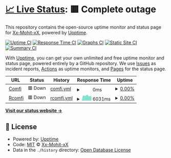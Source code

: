 # [📈 Live Status](https://Xx-Mohit-xX.github.io/Uptimemoon): <!--live status--> **🟥 Complete outage**

This repository contains the open-source uptime monitor and status page for [Xx-Mohit-xX](https://moonbow-91.carrd.co/), powered by [Upptime](https://github.com/upptime/upptime).

[![Uptime CI](https://github.com/Xx-Mohit-xX/Uptimemoon/workflows/Uptime%20CI/badge.svg)](https://github.com/Xx-Mohit-xX/Uptimemoon/actions?query=workflow%3A%22Uptime+CI%22)
[![Response Time CI](https://github.com/Xx-Mohit-xX/Uptimemoon/workflows/Response%20Time%20CI/badge.svg)](https://github.com/Xx-Mohit-xX/Uptimemoon/actions?query=workflow%3A%22Response+Time+CI%22)
[![Graphs CI](https://github.com/Xx-Mohit-xX/Uptimemoon/workflows/Graphs%20CI/badge.svg)](https://github.com/Xx-Mohit-xX/Uptimemoon/actions?query=workflow%3A%22Graphs+CI%22)
[![Static Site CI](https://github.com/Xx-Mohit-xX/Uptimemoon/workflows/Static%20Site%20CI/badge.svg)](https://github.com/Xx-Mohit-xX/Uptimemoon/actions?query=workflow%3A%22Static+Site+CI%22)
[![Summary CI](https://github.com/Xx-Mohit-xX/Uptimemoon/workflows/Summary%20CI/badge.svg)](https://github.com/Xx-Mohit-xX/Uptimemoon/actions?query=workflow%3A%22Summary+CI%22)

With [Upptime](https://upptime.js.org), you can get your own unlimited and free uptime monitor and status page, powered entirely by a GitHub repository. We use [Issues](https://github.com/Xx-Mohit-xX/Uptimemoon/issues) as incident reports, [Actions](https://github.com/Xx-Mohit-xX/Uptimemoon/actions) as uptime monitors, and [Pages](https://Xx-Mohit-xX.github.io/Uptimemoon) for the status page.

<!--start: status pages-->
<!-- This summary is generated by Upptime (https://github.com/upptime/upptime) -->
<!-- Do not edit this manually, your changes will be overwritten -->
<!-- prettier-ignore -->
| URL | Status | History | Response Time | Uptime |
| --- | ------ | ------- | ------------- | ------ |
| <img alt="" src="https://icons.duckduckgo.com/ip3/comfibot.ml.ico" height="13"> [Comfi](https://comfibot.ml) | 🟥 Down | [comfi.yml](https://github.com/Xx-Mohit-xX/Uptimemoon/commits/HEAD/history/comfi.yml) | <details><summary><img alt="Response time graph" src="./graphs/comfi/response-time-week.png" height="20"> 0ms</summary><br><a href="https://Xx-Mohit-xX.github.io/Uptimemoon/history/comfi"><img alt="Response time 4954" src="https://img.shields.io/endpoint?url=https%3A%2F%2Fraw.githubusercontent.com%2FXx-Mohit-xX%2FUptimemoon%2FHEAD%2Fapi%2Fcomfi%2Fresponse-time.json"></a><br><a href="https://Xx-Mohit-xX.github.io/Uptimemoon/history/comfi"><img alt="24-hour response time 0" src="https://img.shields.io/endpoint?url=https%3A%2F%2Fraw.githubusercontent.com%2FXx-Mohit-xX%2FUptimemoon%2FHEAD%2Fapi%2Fcomfi%2Fresponse-time-day.json"></a><br><a href="https://Xx-Mohit-xX.github.io/Uptimemoon/history/comfi"><img alt="7-day response time 0" src="https://img.shields.io/endpoint?url=https%3A%2F%2Fraw.githubusercontent.com%2FXx-Mohit-xX%2FUptimemoon%2FHEAD%2Fapi%2Fcomfi%2Fresponse-time-week.json"></a><br><a href="https://Xx-Mohit-xX.github.io/Uptimemoon/history/comfi"><img alt="30-day response time 0" src="https://img.shields.io/endpoint?url=https%3A%2F%2Fraw.githubusercontent.com%2FXx-Mohit-xX%2FUptimemoon%2FHEAD%2Fapi%2Fcomfi%2Fresponse-time-month.json"></a><br><a href="https://Xx-Mohit-xX.github.io/Uptimemoon/history/comfi"><img alt="1-year response time 5415" src="https://img.shields.io/endpoint?url=https%3A%2F%2Fraw.githubusercontent.com%2FXx-Mohit-xX%2FUptimemoon%2FHEAD%2Fapi%2Fcomfi%2Fresponse-time-year.json"></a></details> | <details><summary><a href="https://Xx-Mohit-xX.github.io/Uptimemoon/history/comfi">0.00%</a></summary><a href="https://Xx-Mohit-xX.github.io/Uptimemoon/history/comfi"><img alt="All-time uptime 47.68%" src="https://img.shields.io/endpoint?url=https%3A%2F%2Fraw.githubusercontent.com%2FXx-Mohit-xX%2FUptimemoon%2FHEAD%2Fapi%2Fcomfi%2Fuptime.json"></a><br><a href="https://Xx-Mohit-xX.github.io/Uptimemoon/history/comfi"><img alt="24-hour uptime 0.00%" src="https://img.shields.io/endpoint?url=https%3A%2F%2Fraw.githubusercontent.com%2FXx-Mohit-xX%2FUptimemoon%2FHEAD%2Fapi%2Fcomfi%2Fuptime-day.json"></a><br><a href="https://Xx-Mohit-xX.github.io/Uptimemoon/history/comfi"><img alt="7-day uptime 0.00%" src="https://img.shields.io/endpoint?url=https%3A%2F%2Fraw.githubusercontent.com%2FXx-Mohit-xX%2FUptimemoon%2FHEAD%2Fapi%2Fcomfi%2Fuptime-week.json"></a><br><a href="https://Xx-Mohit-xX.github.io/Uptimemoon/history/comfi"><img alt="30-day uptime 0.00%" src="https://img.shields.io/endpoint?url=https%3A%2F%2Fraw.githubusercontent.com%2FXx-Mohit-xX%2FUptimemoon%2FHEAD%2Fapi%2Fcomfi%2Fuptime-month.json"></a><br><a href="https://Xx-Mohit-xX.github.io/Uptimemoon/history/comfi"><img alt="1-year uptime 20.41%" src="https://img.shields.io/endpoint?url=https%3A%2F%2Fraw.githubusercontent.com%2FXx-Mohit-xX%2FUptimemoon%2FHEAD%2Fapi%2Fcomfi%2Fuptime-year.json"></a></details>
| <img alt="" src="https://icons.duckduckgo.com/ip3/comfi-bot.xx-mohit-xx.repl.co.ico" height="13"> [Rcomfi](https://comfi-bot.xx-mohit-xx.repl.co) | 🟥 Down | [rcomfi.yml](https://github.com/Xx-Mohit-xX/Uptimemoon/commits/HEAD/history/rcomfi.yml) | <details><summary><img alt="Response time graph" src="./graphs/rcomfi/response-time-week.png" height="20"> 6031ms</summary><br><a href="https://Xx-Mohit-xX.github.io/Uptimemoon/history/rcomfi"><img alt="Response time 4454" src="https://img.shields.io/endpoint?url=https%3A%2F%2Fraw.githubusercontent.com%2FXx-Mohit-xX%2FUptimemoon%2FHEAD%2Fapi%2Frcomfi%2Fresponse-time.json"></a><br><a href="https://Xx-Mohit-xX.github.io/Uptimemoon/history/rcomfi"><img alt="24-hour response time 6116" src="https://img.shields.io/endpoint?url=https%3A%2F%2Fraw.githubusercontent.com%2FXx-Mohit-xX%2FUptimemoon%2FHEAD%2Fapi%2Frcomfi%2Fresponse-time-day.json"></a><br><a href="https://Xx-Mohit-xX.github.io/Uptimemoon/history/rcomfi"><img alt="7-day response time 6031" src="https://img.shields.io/endpoint?url=https%3A%2F%2Fraw.githubusercontent.com%2FXx-Mohit-xX%2FUptimemoon%2FHEAD%2Fapi%2Frcomfi%2Fresponse-time-week.json"></a><br><a href="https://Xx-Mohit-xX.github.io/Uptimemoon/history/rcomfi"><img alt="30-day response time 7803" src="https://img.shields.io/endpoint?url=https%3A%2F%2Fraw.githubusercontent.com%2FXx-Mohit-xX%2FUptimemoon%2FHEAD%2Fapi%2Frcomfi%2Fresponse-time-month.json"></a><br><a href="https://Xx-Mohit-xX.github.io/Uptimemoon/history/rcomfi"><img alt="1-year response time 4552" src="https://img.shields.io/endpoint?url=https%3A%2F%2Fraw.githubusercontent.com%2FXx-Mohit-xX%2FUptimemoon%2FHEAD%2Fapi%2Frcomfi%2Fresponse-time-year.json"></a></details> | <details><summary><a href="https://Xx-Mohit-xX.github.io/Uptimemoon/history/rcomfi">0.00%</a></summary><a href="https://Xx-Mohit-xX.github.io/Uptimemoon/history/rcomfi"><img alt="All-time uptime 20.84%" src="https://img.shields.io/endpoint?url=https%3A%2F%2Fraw.githubusercontent.com%2FXx-Mohit-xX%2FUptimemoon%2FHEAD%2Fapi%2Frcomfi%2Fuptime.json"></a><br><a href="https://Xx-Mohit-xX.github.io/Uptimemoon/history/rcomfi"><img alt="24-hour uptime 0.00%" src="https://img.shields.io/endpoint?url=https%3A%2F%2Fraw.githubusercontent.com%2FXx-Mohit-xX%2FUptimemoon%2FHEAD%2Fapi%2Frcomfi%2Fuptime-day.json"></a><br><a href="https://Xx-Mohit-xX.github.io/Uptimemoon/history/rcomfi"><img alt="7-day uptime 0.00%" src="https://img.shields.io/endpoint?url=https%3A%2F%2Fraw.githubusercontent.com%2FXx-Mohit-xX%2FUptimemoon%2FHEAD%2Fapi%2Frcomfi%2Fuptime-week.json"></a><br><a href="https://Xx-Mohit-xX.github.io/Uptimemoon/history/rcomfi"><img alt="30-day uptime 0.00%" src="https://img.shields.io/endpoint?url=https%3A%2F%2Fraw.githubusercontent.com%2FXx-Mohit-xX%2FUptimemoon%2FHEAD%2Fapi%2Frcomfi%2Fuptime-month.json"></a><br><a href="https://Xx-Mohit-xX.github.io/Uptimemoon/history/rcomfi"><img alt="1-year uptime 20.23%" src="https://img.shields.io/endpoint?url=https%3A%2F%2Fraw.githubusercontent.com%2FXx-Mohit-xX%2FUptimemoon%2FHEAD%2Fapi%2Frcomfi%2Fuptime-year.json"></a></details>

<!--end: status pages-->

[**Visit our status website →**](https://Xx-Mohit-xX.github.io/Uptimemoon)

## 📄 License

- Powered by: [Upptime](https://github.com/upptime/upptime)
- Code: [MIT](./LICENSE) © [Xx-Mohit-xX](https://moonbow-91.carrd.co/)
- Data in the `./history` directory: [Open Database License](https://opendatacommons.org/licenses/odbl/1-0/)
